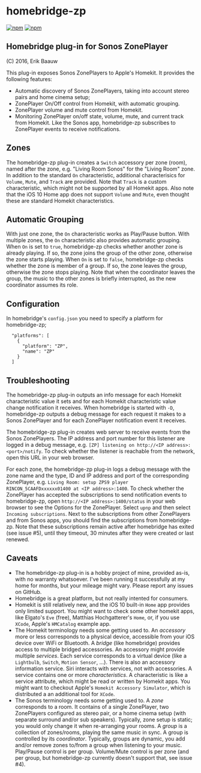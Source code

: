 # homebridge-zp
[![npm](https://img.shields.io/npm/dt/homebridge-zp.svg)](https://www.npmjs.com/package/homebridge-zp) [![npm](https://img.shields.io/npm/v/homebridge-zp.svg)](https://www.npmjs.com/package/homebridge-zp)

## Homebridge plug-in for Sonos ZonePlayer
(C) 2016, Erik Baauw

This plug-in exposes Sonos ZonePlayers to Apple's Homekit.  It provides the following features:
- Automatic discovery of Sonos ZonePlayers, taking into account stereo pairs and home cinema setup;
- ZonePlayer On/Off control from Homekit, with automatic grouping.
- ZonePlayer volume and mute control from Homekit.
- Monitoring ZonePlayer on/off state, volume, mute, and current track from Homekit.  Like the Sonos app, homebridge-zp subscribes to ZonePlayer events to receive notifications.

## Zones
The homebridge-zp plug-in creates a `Switch` accessory per zone (room), named after the zone, e.g. "Living Room Sonos" for the "Living Room" zone.  In addition to the standard `On` characteristic, additional characterisics for `Volume`, `Mute`, and `Track` are provided.  Note that `Track` is a custom characteristic, which might not be supported by all Homekit apps.  Also note that the iOS 10 Home app does not support `Volume` and `Mute`, even thought these are standard Homekit characteristics.

## Automatic Grouping
With just one zone, the `On` characteristic works as Play/Pause button.  With multiple zones, the `On` characteristic also provides automatic grouping.  When `On` is set to `true`, homebridge-zp checks whether another zone is already playing.  If so, the zone joins the group of the other zone, otherwise the zone starts playing.  When `On` is set to `false`, homebridge-zp checks whether the zone is member of a group.  If so, the zone leaves the group, otherwise the zone stops playing.  Note that when the coordinator leaves the group, the music to the other zones is briefly interrupted, as the new coordinator assumes its role.

## Configuration
In homebridge's `config.json` you need to specify a platform for homebridge-zp;
```
  "platforms": [
    {
      "platform": "ZP",
      "name": "ZP"
    }
  ]
```

## Troubleshooting

The homebridge-zp plug-in outputs an info message for each Homekit characteristic value it sets and for each Homekit characteristic value change notification it receives.  When homebridge is started with `-D`, homebridge-zp outputs a debug message for each request it makes to a Sonos ZonePlayer and for each ZonePlayer notification event it receives.

The homebridge-zp plug-in creates web server to receive events from the Sonos ZonePlayers.  The IP address and port number for this listener are logged in a debug message, e.g. `[ZP] listening on http://<IP address>:<port>/notify`.  To check whether the listener is reachable from the network, open this URL in your web browser.

For each zone, the homebridge-zp plug-in logs a debug message with the zone name and the type, ID and IP address and port of the corresponding ZonePlayer, e.g. `Living Room: setup ZPS9 player RINCON_5CAAFDxxxxxx01400 at <IP address>:1400`.  To check whether the ZonePlayer has accepted the subscriptions to send notification events to homebridge-zp, open `http://<IP address>:1400/status` in your web browser to see the Options for the ZonePlayer.  Select `upnp` and then select `Incoming subscriptions`.  Next to the subscriptions from other ZonePlayers and from Sonos apps, you should find the subscriptions from homebridge-zp.  Note that these subscriptions remain active after homebridge has exited (see issue \#5), until they timeout, 30 minutes after they were created or last renewed.

## Caveats
- The homebridge-zp plug-in is a hobby project of mine, provided as-is, with no warranty whatsoever.  I've been running it successfully at my home for months, but your mileage might vary.  Please report any issues on GitHub.
- Homebridge is a great platform, but not really intented for consumers.
- Homekit is still relatively new, and the iOS 10 built-in `Home` app provides only limited support.  You might want to check some other homekit apps, like Elgato's `Eve` (free), Matthias Hochgatterer's `Home`, or, if you use `XCode`, Apple's `HMCatalog` example app.
- The Homekit terminology needs some getting used to.  An _accessory_ more or less corresponds to a physical device, accessible from your iOS device over WiFi or Bluetooth.  A _bridge_ (like homebridge) provides access to multiple bridged accessories.  An accessory might provide multiple _services_.  Each service corresponds to a virtual device (like a `Lightbulb`, `Switch`, `Motion Sensor`, ...).  There is also an accessory information service.  Siri interacts with services, not with accessories.  A service contains one or more _characteristics_.  A characteristic is like a service attribute, which might be read or written by Homekit apps.  You might want to checkout Apple's `Homekit Accessory Simulator`, which is distributed a an additional tool for `XCode`.
- The Sonos terminology needs some getting used to.  A _zone_ corresponds to a room.  It contains of a single ZonePlayer, two ZonePlayers configured as stereo pair, or a home cinema setup (with separate surround and/or sub speakers).  Typically, zone setup is static; you would only change it when re-arranging your rooms.  A _group_ is a collection of zones/rooms, playing the same music in sync.  A group is controlled by its _coordinator_.  Typically, groups are dynamic, you add and/or remove zones to/from a group when listening to your music.  Play/Pause control is per group.  Volume/Mute control is per zone (and per group, but homebridge-zp currently doesn't support that, see issue \#4).
